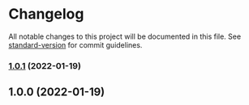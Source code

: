 # Changelog

All notable changes to this project will be documented in this file. See [standard-version](https://github.com/conventional-changelog/standard-version) for commit guidelines.

### [1.0.1](https://github.com/JonathanWolfe/prettier-eslint-formatter/compare/v1.0.0...v1.0.1) (2022-01-19)

## 1.0.0 (2022-01-19)
